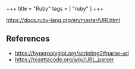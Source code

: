 +++
title = "Ruby"
tags = [ "ruby" ]
+++

<https://docs.ruby-lang.org/en/master/URI.html>

## References

- <https://hyperpolyglot.org/scripting2#parse-url>
- <https://rosettacode.org/wiki/URL_parser>
